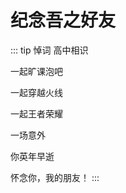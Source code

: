 <script setup>
import PasswordContent from './components/PasswordContent.vue'
import LiCongPeng from './components/LiCongPeng.vue'
</script>

# 纪念吾之好友

::: tip 悼词
高中相识

一起旷课泡吧

一起穿越火线

一起王者荣耀

一场意外

你英年早逝

怀念你，我的朋友！
:::

<PasswordContent title="请输入他的姓名" password="李聪朋">
  <LiCongPeng />
</PasswordContent>

<el-backtop :right="100" :bottom="100" />

